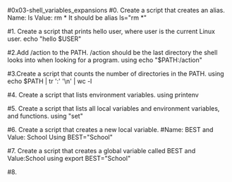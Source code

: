 #0x03-shell_variables_expansions
#0. Create a script that creates an alias. Name: ls Value: rm *
It should be alias ls="rm *"

#1. Create a script that prints hello user, where user is the current Linux user.
echo "hello $USER"

#2.Add /action to the PATH. /action should be the last directory the shell looks into when looking for a program.
using echo "$PATH:/action" 

#3.Create a script that counts the number of directories in the PATH.
using echo $PATH | tr ':' '\n' | wc -l

#4. Create a script that lists environment variables.
using printenv

#5. Create a script that lists all local variables and environment variables, and functions.
using "set"

#6. Create a script that creates a new local variable.
#Name: BEST and Value: School
Using BEST="School"

#7. Create a script that creates a global variable called BEST and Value:School
using export BEST="School"

#8.
